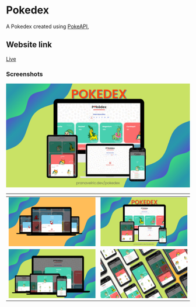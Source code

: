 # Pokedex
A Pokedex created using [PokeAPI](https://pokeapi.co/docs/v2), 

## Website link


[Live](https://pranavelric.dev/pokedex)

### Screenshots


!["Preview Image"](./ss/3.png)


| <!--                                --> | <!--                                --> |
|-----------------------------------------|-----------------------------------------|
| !["Preview Image"](./ss/1.png) | !["Preview Image"](./ss/3.png) |
| !["Preview Image"](./ss/2.png) | !["Preview Image"](./ss/4.png) |
